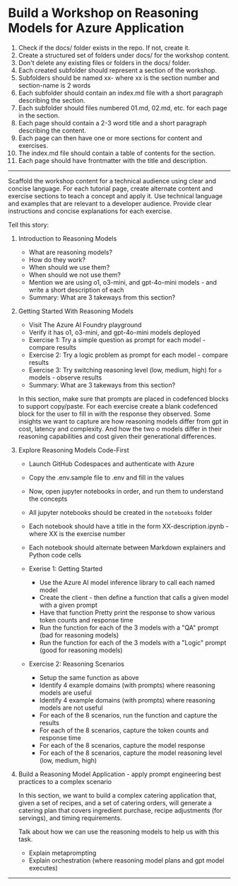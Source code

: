 # Build a Workshop on Reasoning Models for Azure Application

1. Check if the docs/ folder exists in the repo. If not, create it.
1. Create a structured set of folders under docs/ for the workshop content.
1. Don't delete any existing files or folders in the docs/ folder.
1. Each created subfolder should represent a section of the workshop.
1. Subfolders should be named xx-<section-name> where xx is the section number and section-name is 2 words
1. Each subfolder should contain an index.md file with a short paragraph describing the section.
1. Each subfolder should files numbered 01.md, 02.md, etc. for each page in the section.
1. Each page should contain a 2-3 word title and a short paragraph describing the content.
1. Each page can then have one or more sections for content and exercises.
1. The index.md file should contain a table of contents for the section.
1. Each page should have frontmatter with the title and description.

---

Scaffold the workshop content for a technical audience using clear and concise language.
For each tutorial page, create alternate content and exercise sections to teach a concept and apply it.
Use technical language and examples that are relevant to a developer audience.
Provide clear instructions and concise explanations for each exercise.

Tell this story:

1. Introduction to Reasoning Models
    - What are reasoning models?
    - How do they work?
    - When should we use them?
    - When should we not use them?
    - Mention we are using o1, o3-mini, and gpt-4o-mini models - and write a short description of each
    - Summary: What are 3 takeways from this section?

2. Getting Started With Reasoning Models
    - Visit The Azure AI Foundry playground
    - Verify it has o1, o3-mini, and gpt-4o-mini models deployed
    - Exercise 1: Try a simple question as prompt for each model - compare results
    - Exercise 2: Try a logic problem as prompt for each model - compare results
    - Exercise 3: Try switching reasoning level (low, medium, high) for `o` models - observe results
    - Summary: What are 3 takeways from this section?

    In this section, make sure that prompts are placed in codefenced blocks to support copy/paste.
    For each exercise create a blank codefenced block for the user to fill in with the response they observed.
    Some insights we want to capture are how reasoning models differ from gpt in cost, latency and complexity.
    And how the two o models differ in their reasoning capabilities and cost given their generational differences.

3. Explore Reasoning Models Code-First

    - Launch GitHub Codespaces and authenticate with Azure
    - Copy the .env.sample file to .env and fill in the values
    - Now, open jupyter notebooks in order, and run them to understand the concepts
    - All jupyter notebooks should be created in the `notebooks` folder
    - Each notebook should have a title in the form XX-description.ipynb - where XX is the exercise number
    - Each notebook should alternate between Markdown explainers and Python code cells

    - Exerise 1: Getting Started 
        - Use the Azure AI model inference library to call each named model 
        - Create the client - then define a function that calls a given model with a given prompt
        - Have that function Pretty print the response to show various token counts and response time
        - Run the function for each of the 3 models with a "QA" prompt (bad for reasoning models)
        - Run the function for each of the 3 models with a "Logic" prompt (good for reasoning models)

    - Exercise 2: Reasoning Scenarios
        - Setup the same function as above
        - Identify 4 example domains (with prompts) where reasoning models are useful
        - Identify 4 example domains (with prompts) where reasoning models are not useful
        - For each of the 8 scenarios, run the function and capture the results
        - For each of the 8 scenarios, capture the token counts and response time
        - For each of the 8 scenarios, capture the model response
        - For each of the 8 scenarios, capture the model reasoning level (low, medium, high)

1. Build a Reasoning Model Application - apply prompt engineering best practices to a complex scenario

    In this section, we want to build a complex catering application that, given a set of recipes, and a set of catering orders, will generate a catering plan that covers ingredient purchase, recipe adjustments (for servings), and timing requirements.

    Talk about how we can use the reasoning models to help us with this task.
    - Explain metaprompting 
    - Explain orchestration (where reasoning model plans and gpt model executes)


---